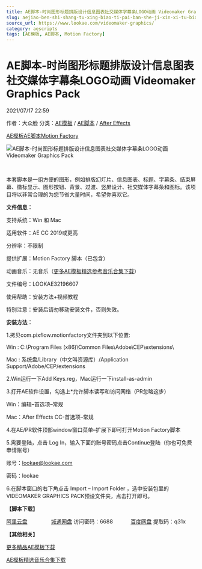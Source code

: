 ```yaml
---
title: AE脚本-时尚图形标题排版设计信息图表社交媒体字幕条LOGO动画 Videomaker Graphics Pack
slug: aejiao-ben-shi-shang-tu-xing-biao-ti-pai-ban-she-ji-xin-xi-tu-biao-she-jiao-mei-ti-zi-mu-tiao-logodong-hua-videomaker-graphics-pack
source_url: https://www.lookae.com/videomaker-graphics/
category: aescripts
tags: [AE模板, AE脚本, Motion Factory]
---
```

# AE脚本-时尚图形标题排版设计信息图表社交媒体字幕条LOGO动画 Videomaker Graphics Pack

2021/07/17 22:59

作者：大众脸
分类：[AE模板](https://www.lookae.com/after-effects/other-after-effects/) / [AE脚本](https://www.lookae.com/after-effects/aescripts/) / [After Effects](https://www.lookae.com/after-effects/)

[AE模板](https://www.lookae.com/tag/ae%e6%a8%a1%e6%9d%bf/)[AE脚本](https://www.lookae.com/tag/ae%e8%84%9a%e6%9c%ac/)[Motion Factory](https://www.lookae.com/tag/motion-factory/)

![AE脚本-时尚图形标题排版设计信息图表社交媒体字幕条LOGO动画 Videomaker Graphics Pack](https://www.lookae.com/wp-content/uploads/2021/07/Videomaker-Graphics-Pack.jpg "AE脚本-时尚图形标题排版设计信息图表社交媒体字幕条LOGO动画 Videomaker Graphics Pack-LookAE.com")

[﻿﻿﻿](https://cloud.video.taobao.com//play/u/705956171/p/1/e/6/t/1/318615281438.mp4)

本套脚本是一组方便的图形，例如排版幻灯片、信息图表、标题、字幕条、结束屏幕、徽标显示、图形按钮、背景、过渡、竖屏设计、社交媒体字幕条和图标。该项目将以非常合理的为您节省大量时间，希望你喜欢它。

**文件信息：**

支持系统：Win 和 Mac

适用软件：AE CC 2019或更高

分辨率：不限制

提供扩展：Motion Factory 脚本（已包含）

动画音乐：无音乐（[更多AE模板精选参考音乐合集下载](https://item.taobao.com/item.htm?spm=a1z10.1.w4004-2793089344.4.MUvxbV&id=37289930486)）

文件编号：LOOKAE32196607

使用帮助：安装方法+视频教程

特别注意：安装后请勿移动安装文件，否则失效。

**安装方法：**

1.拷贝com.pixflow.motionfactory文件夹到以下位置:

Win : C:\Program Files (x86)\Common Files\Adobe\CEP\extensions\

Mac : 系统盘/Library（中文叫资源库）/Application Support/Adobe/CEP/extensions

2.Win运行一下Add Keys.reg，Mac运行一下install-as-admin

3.打开AE软件设置，勾选上\*允许脚本读写和访问网络（PR忽略这步）

Win：编辑–首选项–常规

Mac：After Effects CC-首选项–常规

4.在AE/PR软件顶部window窗口菜单–扩展下即可打开Motion Factory脚本

5.需要登陆，点击 Log In，输入下面的账号密码点击Continue登陆（你也可免费申请账号）

账号：lookae@lookae.com

密码：lookae

6.在脚本窗口的右下角点击 Import – Import Folder ，选中安装包里的VIDEOMAKER GRAPHICS PACK预设文件夹，点击打开即可。

**【脚本下载】**

[阿里云盘](https://www.aliyundrive.com/s/dvYTaidn4nz)                [城通网盘](https://089u.com/f/680462-502664008-784c4a) 访问密码：6688            [百度网盘](https://pan.baidu.com/s/1raS1M_Cu66t9bi7B3siBCg) 提取码：q31x

**【其他相关】**

[更多精品AE模板下载](https://www.lookae.com/after-effects/other-after-effects/)

[AE模板精选音乐合集下载](https://item.taobao.com/item.htm?spm=a1z10.1.w4004-2793089344.4.MUvxbV&id=37289930486)
